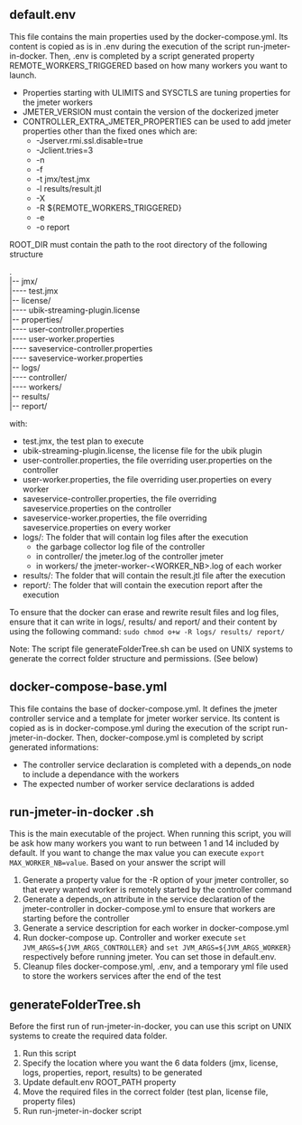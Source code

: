 ## default.env

This file contains the main properties used by the docker-compose.yml.
Its content is copied as is in .env during the execution of the script run-jmeter-in-docker.
Then, .env is completed by a script generated property REMOTE_WORKERS_TRIGGERED based on how many workers you want to launch.

- Properties starting with ULIMITS and SYSCTLS are tuning properties for the jmeter workers
- JMETER_VERSION must contain the version of the dockerized jmeter
- CONTROLLER_EXTRA_JMETER_PROPERTIES can be used to add jmeter properties other than the fixed ones which are:
	- -Jserver.rmi.ssl.disable=true 
	- -Jclient.tries=3 
	- -n 
	- -f
	- -t jmx/test.jmx 
	- -l results/result.jtl 
	- -X 
	- -R ${REMOTE_WORKERS_TRIGGERED}
	- -e
	- -o report

ROOT_DIR must contain the path to the root directory of the following structure

.  
|-- jmx/  
|---- test.jmx  
|-- license/  
|---- ubik-streaming-plugin.license  
|-- properties/  
|---- user-controller.properties  
|---- user-worker.properties  
|---- saveservice-controller.properties  
|---- saveservice-worker.properties  
|-- logs/  
|---- controller/  
|---- workers/  
|-- results/  
|-- report/  

with:
- test.jmx, the test plan to execute
- ubik-streaming-plugin.license, the license file for the ubik plugin
- user-controller.properties, the file overriding user.properties on the controller
- user-worker.properties, the file overriding user.properties on every worker
- saveservice-controller.properties, the file overriding saveservice.properties on the controller
- saveservice-worker.properties, the file overriding saveservice.properties on every worker
- logs/: The folder that will contain log files after the execution
	- the garbage collector log file of the controller
    - in controller/ the jmeter.log of the controller jmeter
    - in workers/ the jmeter-worker-<WORKER_NB>.log of each worker
- results/: The folder that will contain the result.jtl file after the execution
- report/: The folder that will contain the execution report after the execution


To ensure that the docker can erase and rewrite result files and log files, ensure that it can write in logs/, results/ and report/ and their content by using the following command:
`sudo chmod o+w -R logs/ results/ report/`

Note: The script file generateFolderTree.sh can be used on UNIX systems to generate the correct folder structure and permissions. (See below)


## docker-compose-base.yml

This file contains the base of docker-compose.yml.
It defines the jmeter controller service and a template for jmeter worker service.
Its content is copied as is in docker-compose.yml during the execution  of the script run-jmeter-in-docker.
Then, docker-compose.yml is completed by script generated informations:
- The controller service declaration is completed with a depends_on node to include a dependance with the workers
- The expected number of worker service declarations is added

## run-jmeter-in-docker .sh

This is the main executable of the project.
When running this script, you will be ask how many workers you want to run between 1 and 14 included by default. If you want to change the max value you can execute ```export MAX_WORKER_NB=value```. Based on your answer the script will 
1. Generate a property value for the -R option of your jmeter controller, so that every wanted worker is remotely started by the controller command
2. Generate a depends_on attribute in the service declaration of the jmeter-controller in docker-compose.yml to ensure that workers are starting before the controller
3. Generate a service description for each worker in docker-compose.yml
4. Run docker-compose up. Controller and worker execute ```set JVM_ARGS=${JVM_ARGS_CONTROLLER}``` and ```set JVM_ARGS=${JVM_ARGS_WORKER}``` respectively before running jmeter. You can set those in default.env.
5. Cleanup files docker-compose.yml, .env, and a temporary yml file used to store the workers services after the end of the test


## generateFolderTree.sh

Before the first run of run-jmeter-in-docker, you can use this script on UNIX systems to create the required data folder.
1. Run this script
2. Specify the location where you want the 6 data folders (jmx, license, logs, properties, report, results) to be generated
3. Update default.env ROOT_PATH property
4. Move the required files in the correct folder (test plan, license file, property files)
5. Run run-jmeter-in-docker script
